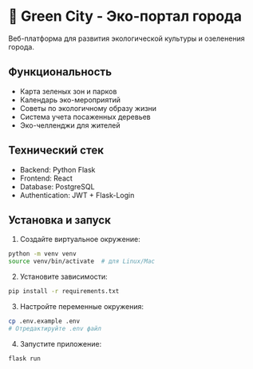 # 🌱 Green City - Эко-портал города

Веб-платформа для развития экологической культуры и озеленения города.

## Функциональность

- Карта зеленых зон и парков
- Календарь эко-мероприятий
- Советы по экологичному образу жизни
- Система учета посаженных деревьев
- Эко-челленджи для жителей

## Технический стек

- Backend: Python Flask
- Frontend: React
- Database: PostgreSQL
- Authentication: JWT + Flask-Login

## Установка и запуск

1. Создайте виртуальное окружение:
```bash
python -m venv venv
source venv/bin/activate  # для Linux/Mac
```

2. Установите зависимости:
```bash
pip install -r requirements.txt
```

3. Настройте переменные окружения:
```bash
cp .env.example .env
# Отредактируйте .env файл
```

4. Запустите приложение:
```bash
flask run
```

